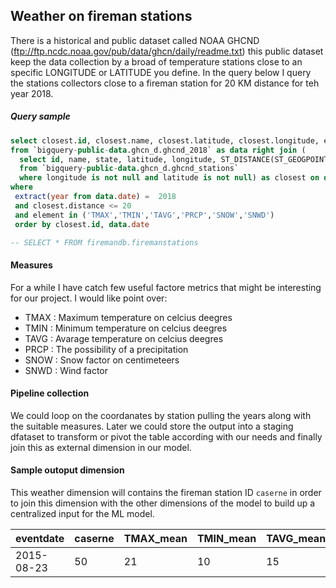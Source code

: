 
## Weather on fireman stations 

There is a historical and public dataset called NOAA GHCND (ftp://ftp.ncdc.noaa.gov/pub/data/ghcn/daily/readme.txt) this public dataset keep the data collection by a broad of temperature stations close to an specific LONGITUDE or LATITUDE you define. In the query below I query the stations collectors close to a fireman station for 20 KM distance for teh year 2018.


##### Query sample

``` sql
select closest.id, closest.name, closest.latitude, closest.longitude, element as stats_name, value as stats_value, date as measure_date  
from `bigquery-public-data.ghcn_d.ghcnd_2018` as data right join (  
  select id, name, state, latitude, longitude, ST_DISTANCE(ST_GEOGPOINT(longitude, latitude),ST_GEOGPOINT( -73.5601720032226, 45.4934543793718 )) / 1000.0 as distance  
  from `bigquery-public-data.ghcn_d.ghcnd_stations`  
  where longitude is not null and latitude is not null) as closest on data.id = closest.id 
where  
 extract(year from data.date) =  2018 
 and closest.distance <= 20  
 and element in ('TMAX','TMIN','TAVG','PRCP','SNOW','SNWD')   
 order by closest.id, data.date 

-- SELECT * FROM firemandb.firemanstations
```

#### Measures

For a while I have catch few useful factore metrics that might be interesting for our project. I would like point over:

- TMAX : Maximum temperature on celcius deegres
- TMIN : Minimum temperature on celcius deegres
- TAVG : Avarage temperature on celcius deegres
- PRCP : The possibility of a precipitation
- SNOW : Snow factor on centimeteers 
- SNWD : Wind factor

#### Pipeline collection

We could loop on the coordanates by station pulling the years along with the suitable measures. Later we could store the output into a staging dfataset to transform or pivot the table according with our needs and finally join this as external dimension in our model.

#### Sample outoput dimension 


This weather dimension will contains the fireman station ID `caserne` in order to join this dimension with the other dimensions of the model to build up a centralized input for the ML model.

|eventdate|caserne|TMAX_mean|TMIN_mean|TAVG_mean|PRCP_mean|SNOW_mean|SNWD_mean|
|---------|-------|---------|---------|---------|---------|---------|---------|
|2015-08-23|50|21|10|15|12|0|12|

